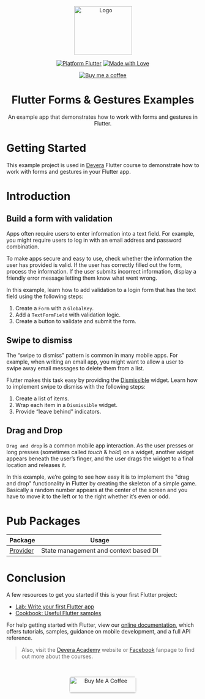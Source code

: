 <p align="center">
  <a href="https://devera.vn/">
    <img src="https://i.ibb.co/g9xNY1k/Devera-Logo.png" alt="Logo" width=151 height=127>
  </a>
</p>

<p align="center">
  <a href="https://flutter.dev"><img src="https://img.shields.io/badge/Platform-Flutter-02569B?logo=flutter" alt="Platform Flutter"></a>
  <a href="https://flutter.dev"><img src="https://img.shields.io/badge/Made%20with-Love-1f425f.svg" alt="Made with Love"></a>
<p>

<p align="center">
  <a href="www.buymeacoffee.com/hungnm138">
    <img src="https://img.shields.io/badge/Buy%20Me%20a%20Coffee-ffdd00?style=for-the-badge&logo=buy-me-a-coffee&logoColor=black" alt="Buy me a coffee"/>
  </a>
</p>

<h1 align="center">Flutter Forms & Gestures Examples</h1>

<p align="center">An example app that demonstrates how to work with forms and gestures in Flutter.</p>

# Getting Started

This example project is used in [Devera](https://devera.vn) Flutter course to demonstrate how to work with forms and gestures in your Flutter app. 

# Introduction

## Build a form with validation

Apps often require users to enter information into a text field. For example, you might require users to log in with an email address and password combination.

To make apps secure and easy to use, check whether the information the user has provided is valid. If the user has correctly filled out the form, process the information. If the user submits incorrect information, display a friendly error message letting them know what went wrong.

In this example, learn how to add validation to a login form that has the text field using the following steps:

1. Create a `Form` with a `GlobalKey`.
2. Add a `TextFormField` with validation logic.
3. Create a button to validate and submit the form.

## Swipe to dismiss

The “swipe to dismiss” pattern is common in many mobile apps. For example, when writing an email app, you might want to allow a user to swipe away email messages to delete them from a list.

Flutter makes this task easy by providing the [Dismissible](https://api.flutter.dev/flutter/widgets/Dismissible-class.html) widget. Learn how to implement swipe to dismiss with the following steps:

1. Create a list of items.
2. Wrap each item in a `Dismissible` widget.
3. Provide “leave behind” indicators.

## Drag and Drop

`Drag and drop` is a common mobile app interaction. As the user presses or long presses (sometimes called *touch* & *hold*) on a widget, another widget appears beneath the user’s finger, and the user drags the widget to a final location and releases it. 

In this example, we’re going to see how easy it is to implement the "drag and drop" functionality in Flutter by creating the skeleton of a simple game. Basically a random number appears at the center of the screen and you have to move it to the left or to the right whether it’s even or odd.

# Pub Packages

| Package  | Usage |
| ------ | ------ |
| [Provider](https://pub.dev/packages/provider) | State management and context based DI

# Conclusion

A few resources to get you started if this is your first Flutter project:

- [Lab: Write your first Flutter app](https://flutter.dev/docs/get-started/codelab)
- [Cookbook: Useful Flutter samples](https://flutter.dev/docs/cookbook)

For help getting started with Flutter, view our
[online documentation](https://flutter.dev/docs), which offers tutorials,
samples, guidance on mobile development, and a full API reference.

> Also, visit the [Devera Academy](https://devera.vn) website or [Facebook](https://www.facebook.com/DeveraAcademy/) fanpage to find out more about the courses.

<br />

<p align="center">
  <a href="https://www.buymeacoffee.com/hungnm138" target="_blank">
    <img src="https://cdn.buymeacoffee.com/buttons/default-orange.png" alt="Buy Me A Coffee" style="height: 41px !important;width: 174px !important;box-shadow: 0px 3px 2px 0px rgba(190, 190, 190, 0.5) !important;-webkit-box-shadow: 0px 3px 2px 0px rgba(190, 190, 190, 0.5) !important; border-radius: 5px !important;" />
  </a>
</p>

